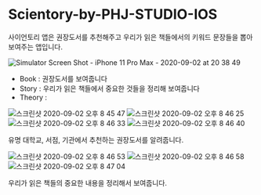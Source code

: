 # Scientory-by-PHJ-STUDIO-IOS

사이언토리 앱은 권장도서를 추천해주고 우리가 읽은 책들에서의 키워드 문장들을 뽑아 보여주는 앱입니다.

![Simulator Screen Shot - iPhone 11 Pro Max - 2020-09-02 at 20 38 49](https://user-images.githubusercontent.com/65493966/91976984-e1d79e80-ed5c-11ea-80d0-fcbce9bd8d4c.png)

- Book : 권장도서를 보여줍니다
- Story : 우리가 읽은 책들에서 중요한 것들을 정리해 보여줍니다
- Theory : 

![스크린샷 2020-09-02 오후 8 45 47](https://user-images.githubusercontent.com/65493966/91977442-a7223600-ed5d-11ea-8e99-710061239ad8.png)
![스크린샷 2020-09-02 오후 8 46 25](https://user-images.githubusercontent.com/65493966/91977451-aa1d2680-ed5d-11ea-9a31-ee519ab3d0b6.png)
![스크린샷 2020-09-02 오후 8 46 33](https://user-images.githubusercontent.com/65493966/91977456-abe6ea00-ed5d-11ea-9dce-65eceb9760b9.png)
![스크린샷 2020-09-02 오후 8 46 40](https://user-images.githubusercontent.com/65493966/91977460-ad181700-ed5d-11ea-8cc3-25e27383dcf3.png)

유명 대학교, 서점, 기관에서 추천하는 권장도서를 알려줍니다.

![스크린샷 2020-09-02 오후 8 46 53](https://user-images.githubusercontent.com/65493966/91977464-adb0ad80-ed5d-11ea-9eb0-b694c123d350.png)
![스크린샷 2020-09-02 오후 8 46 58](https://user-images.githubusercontent.com/65493966/91977466-ae494400-ed5d-11ea-8ad0-b75342c490b6.png)
![스크린샷 2020-09-02 오후 8 47 04](https://user-images.githubusercontent.com/65493966/91977468-aee1da80-ed5d-11ea-8f61-6a2ed95d8fb6.png)

우리가 읽은 책들의 중요한 내용을 정리해서 보여줍니다.
